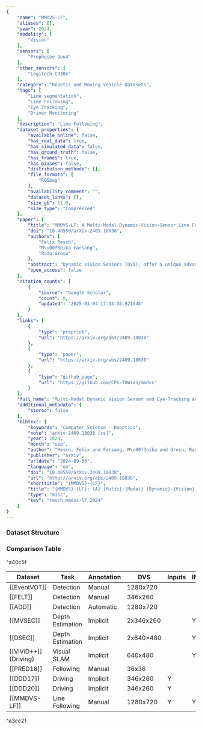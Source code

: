 ```yaml
---
{
    "name": "MMDVS-LF",
    "aliases": [],
    "year": 2024,
    "modality": [
        "Vision"
    ],
    "sensors": [
        "Prophesee Gen4"
    ],
    "other_sensors": [
        "Logitech C930e"
    ],
    "category": "Robotic and Moving Vehicle Datasets",
    "tags": [
        "Line segmentation",
        "Line Following",
        "Eye Tracking",
        "Driver Monitoring"
    ],
    "description": "Line Following",
    "dataset_properties": {
        "available_online": false,
        "has_real_data": true,
        "has_simulated_data": false,
        "has_ground_truth": false,
        "has_frames": true,
        "has_biases": false,
        "distribution_methods": [],
        "file_formats": [
            "ROSbag"
        ],
        "availability_comment": "",
        "dataset_links": [],
        "size_gb": 11.0,
        "size_type": "Compressed"
    },
    "paper": {
        "title": "MMDVS-LF: A Multi-Modal Dynamic-Vision-Sensor Line Following Dataset",
        "doi": "10.48550/arXiv.2409.18038",
        "authors": [
            "Felix Resch",
            "M\u00f3nika Farsang",
            "Radu Grosu"
        ],
        "abstract": "Dynamic Vision Sensors (DVS), offer a unique advantage in control applications, due to their high temporal resolution, and asynchronous event-based data. Still, their adoption in machine learning algorithms remains limited. To address this gap, and promote the development of models that leverage the specific characteristics of DVS data, we introduce the Multi-Modal Dynamic-Vision-Sensor Line Following dataset (MMDVS-LF). This comprehensive dataset, is the first to integrate multiple sensor modalities, including DVS recordings, RGB video, odometry, and Inertial Measurement Unit (IMU) data, from a small-scale standardized vehicle. Additionally, the dataset includes eye-tracking and demographic data of drivers performing a Line Following task on a track. With its diverse range of data, MMDVS-LF opens new opportunities for developing deep learning algorithms, and conducting data science projects across various domains, supporting innovation in autonomous systems and control applications.",
        "open_access": false
    },
    "citation_counts": [
        {
            "source": "Google Scholar",
            "count": 0,
            "updated": "2025-01-04 17:33:36.921545"
        }
    ],
    "links": [
        {
            "type": "preprint",
            "url": "https://arxiv.org/abs/2409.18038"
        },
        {
            "type": "paper",
            "url": "https://arxiv.org/abs/2409.18038"
        },
        {
            "type": "github_page",
            "url": "https://github.com/CPS-TUWien/mmdvs"
        }
    ],
    "full_name": "Multi-Modal Dynamic Vision Sensor and Eye-Tracking and Line Following (MMDVS-LF) Dataset",
    "additional_metadata": {
        "stereo": false
    },
    "bibtex": {
        "keywords": "Computer Science - Robotics",
        "note": "arXiv:2409.18038 [cs]",
        "year": 2024,
        "month": "sep",
        "author": "Resch, Felix and Farsang, M\u00f3nika and Grosu, Radu",
        "publisher": "arXiv",
        "urldate": "2024-09-30",
        "language": "en",
        "doi": "10.48550/arXiv.2409.18038",
        "url": "http://arxiv.org/abs/2409.18038",
        "shorttitle": "{MMDVS}-{LF}",
        "title": "{MMDVS}-{LF}: {A} {Multi}-{Modal} {Dynamic}-{Vision}-{Sensor} {Line} {Following} {Dataset}",
        "type": "misc",
        "key": "resch_mmdvs-lf_2024"
    }
}
---
```


### Dataset Structure

### Comparison Table

^a40c5f

| **Dataset**             | **Task**         | **Annotation** | **DVS**   | **Inputs** | **IMU** | **Frames** | **Depth** | **Amount**  |
| ----------------------- | ---------------- | -------------- | --------- | ---------- | ------- | ---------- | --------- | ----------- |
| \[[EventVOT]\]          | Detection        | Manual         | 1280x720  |            |         | Y          |           | 249.92GB    |
| \[[FELT]\]              | Detection        | Manual         | 346x260   |            |         | Y          |           | 664.78GB    |
| \[[ADD]\]               | Detection        | Automatic      | 1280x720  |            |         |            |           | 15h/3.5TB   |
| \[[MVSEC]\]             | Depth Estimation | Implicit       | 2x346x260 |            | Y       | Y          | Y         | 186.62GB    |
| \[[DSEC]\]              | Depth Estimation | Implicit       | 2x640×480 |            | Y       | Y          | Y         | 453GB       |
| \[[ViViD++]\] (Driving) | Visual SLAM      | Implicit       | 640x480   |            | Y       | Y          | Y         | 4:19h       |
| \[[PRED18]\]            | Following        | Manual         | 36x36     |            |         | Y          |           | 1:h15       |
| \[[DDD17]\]             | Driving          | Implicit       | 346x260   | Y          |         | Y          |           | 12:00h      |
| \[[DDD20]\]             | Driving          | Implicit       | 346x260   | Y          |         | Y          |           | 51:00h      |
| \[[MMDVS-LF]\]          | Line Following   | Manual         | 1280x720  | Y          | Y       | Y          | Y         | 37:55m/11GB |

^a3cc21
